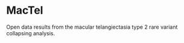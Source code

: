 # MacTel

Open data results from the macular telangiectasia type 2 rare variant collapsing analysis.
